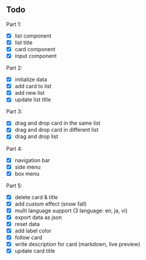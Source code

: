 ## Todo

Part 1:

- [x] list component
- [x] list title
- [x] card component
- [x] input component

Part 2:
- [x] initialize data
- [x] add card to list
- [x] add new list
- [x] update list title

Part 3:
- [x] drag and drop card in the same list
- [x] drag and drop card in different list
- [x] drag and drop list

Part 4:
- [x] navigation bar
- [x] side menu
- [x] box menu

Part 5:
- [x] delete card & title
- [x] add custom effect (snow fall)
- [x] multi language support (3 language: en, ja, vi)
- [x] export data as json
- [x] reset data
- [x] add label color
- [x] follow card
- [x] write description for card (markdown, live preview)
- [x] update card title
